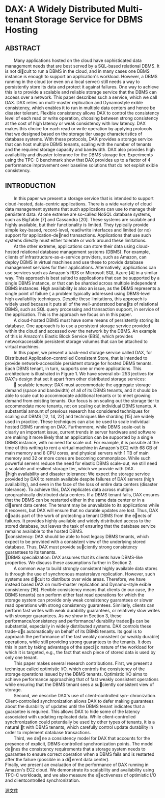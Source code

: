 # DAX: A Widely Distributed Multi-tenant Storage Service for DBMS Hosting

## ABSTRACT
　　Many applications hosted on the cloud have sophisticated
data management needs that are best served by a SQL-based
relational DBMS. It is not dicult to run a DBMS in the
cloud, and in many cases one DBMS instance is enough to
support an application's workload. However, a DBMS running
in the cloud (or even on a local server) still needs a
way to persistently store its data and protect it against failures.
One way to achieve this is to provide a scalable and
reliable storage service that the DBMS can access over a
network. This paper describes such a service, which we call
DAX. DAX relies on multi-master replication and Dynamostyle
exible consistency, which enables it to run in multiple
data centers and hence be disaster tolerant. Flexible
consistency allows DAX to control the consistency level of
each read or write operation, choosing between strong consistency
at the cost of high latency or weak consistency with
low latency. DAX makes this choice for each read or write
operation by applying protocols that we designed based on
the storage tier usage characteristics of database systems.
With these protocols, DAX provides a storage service that
can host multiple DBMS tenants, scaling with the number
of tenants and the required storage capacity and bandwidth.
DAX also provides high availability and disaster tolerance
for the DBMS storage tier. Experiments using the TPC-C
benchmark show that DAX provides up to a factor of 4 performance
improvement over baseline solutions that do not
exploit exible consistency.

## INTRODUCTION
　　In this paper we present a storage service that is intended
to support cloud-hosted, data-centric applications. There is
a wide variety of cloud data management systems that such
applications can use to manage their persistent data. At
one extreme are so-called NoSQL database systems, such as
BigTable [7] and Cassandra [20]. These systems are scalable
and highly available, but their functionality is limited. They
typically provide simple key-based, record-level, read/write interfaces and limited (or no) support for application-dened transactions. Applications that use such systems directly
must either tolerate or work around these limitations.  
　　At the other extreme, applications can store their data
using cloud-hosted relational database management systems
(DBMS). For example, clients of infrastructure-as-a-service
providers, such as Amazon, can deploy DBMS in virtual
machines and use these to provide database management
services for their applications. Alternatively, applications
can use services such as Amazon's RDS or Microsoft SQL
Azure [4] in a similar way. This approach is best suited
to applications that can be supported by a single DBMS
instance, or that can be sharded across multiple independent
DBMS instances. High availability is also an issue, as
the DBMS represents a single point of failure { a problem
typically addressed using DBMS-level high availability techniques.
Despite these limitations, this approach is widely
used because it puts all of the well-understood benets of
relational DBMS, such as SQL query processing and transaction
support, in service of the application. This is the
approach we focus on in this paper.  
　　A cloud-hosted DBMS must have some means of persistently
storing its database. One approach is to use a persistent
storage service provided within the cloud and accessed
over the network by the DBMS. An example of this is Amazon's
Elastic Block Service (EBS), which provides networkaccessible
persistent storage volumes that can be attached
to virtual machines.  
　　In this paper, we present a back-end storage service
called DAX, for Distributed Application-controlled Consistent
Store, that is intended to provide network-accessible
persistent storage for hosted DBMS tenants. Each DBMS
tenant, in turn, supports one or more applications. This
architecture is illustrated in Figure 1. We have several ob-
253
jectives for DAX's design that set it apart from other distributed
storage services:  
　　 scalable tenancy: DAX must accommodate the aggregate
storage demand (space and bandwidth) of all of
its DBMS tenants, and it should be able to scale out to accommodate
additional tenants or to meet growing demand
from existing tenants. Our focus is on scaling out the
storage tier to accommodate more tenants, not on scaling
out individual DBMS tenants. A substantial amount
of previous research has considered techniques for scaling
out DBMS [12, 14, 22] and techniques like sharding [15]
are widely used in practice. These techniques can also be
used to scale individual hosted DBMS running on DAX.
Furthermore, while DBMS scale-out is clearly an important
issue, current trends in server hardware and software
are making it more likely that an application can be supported
by a single DBMS instance, with no need for scale
out. For example, it is possible at the time of this writing
to rent a virtual machine in Amazon's EC2 with 68 GB of
main memory and 8 CPU cores, and physical servers with
1 TB of main memory and 32 or more cores are becoming
commonplace. While such powerful servers reduce the
need for elastic DBMS scale-out, we still need a scalable
and resilient storage tier, which we provide with DAX.  
 high availability and disaster tolerance: We expect
the storage service provided by DAX to remain available
despite failures of DAX servers (high availability),
and even in the face of the loss of entire data centers
(disaster tolerance). To achieve this, DAX replicates data
across multiple geographically distributed data centers. If
a DBMS tenant fails, DAX ensures that the DBMS can be
restarted either in the same data center or in a dierent
data center. The tenant may be unavailable to its applications
while it recovers, but DAX will ensure that no
durable updates are lost. Thus, DAX ooads part of the
work of protecting a tenant DBMS from the eects of failures.
It provides highly available and widely distributed
access to the stored database, but leaves the task of ensuring
that the database service remains available to the
hosted DBMS.  
 consistency: DAX should be able to host legacy
DBMS tenants, which expect to be provided with a consistent
view of the underlying stored database. Thus, DAX
must provide suciently strong consistency guarantees to
its tenants.  
 DBMS specialization: DAX assumes that its clients
have DBMS-like properties. We discuss these assumptions
further in Section 2.  
　　A common way to build strongly consistent highly available
data stores is through the use of synchronous masterslave
replication. However, such systems are dicult to distribute
over wide areas. Therefore, we have instead based
DAX on multi-master replication and Dynamo-style 
exible consistency [16]. Flexible consistency means that clients
(in our case, the DBMS tenants) can perform either fast
read operations for which the storage system can provide
only weak consistency guarantees or slower read operations
with strong consistency guarantees. Similarly, clients can
perform fast writes with weak durability guarantees, or relatively
slow writes with stronger guarantees. As we show
in Section 3, these performance/consistency and performance/
durability tradeos can be substantial, especially in
widely distributed systems. DAX controls these trade-os
automatically on behalf of its DBMS tenants. Its goal is
to approach the performance of the fast weakly consistent
(or weakly durable) operations, while still providing strong
guarantees to the tenants. It does this in part by taking advantage
of the specic nature of the workload for which it is
targeted, e.g., the fact that each piece of stored data is used
by only one tenant.  
　　This paper makes several research contributions. First,
we present a technique called optimistic I/O, which controls
the consistency of the storage operations issued by the
DBMS tenants. Optimistic I/O aims to achieve performance
approaching that of fast weakly consistent operations while
ensuring that the DBMS tenant sees a suciently consistent
view of storage.  
　　Second, we describe DAX's use of client-controlled syn-
chronization. Client-controlled synchronization allows DAX
to defer making guarantees about the durability of updates
until the DBMS tenant indicates that a guarantee is required.
This allows DAX to hide some of the latency associated
with updating replicated data. While client-controlled
synchronization could potentially be used by other types
of tenants, it is a natural t with DBMS tenants, which
carefully control update durability in order to implement
database transactions.    
　　Third, we dene a consistency model for DAX that accounts
for the presence of explicit, DBMS-controlled synchronization
points. The model denes the consistency
requirements that a storage system needs to guarantee to
ensure correct operation when a DBMS fails and is restarted
after the failure (possible in a dierent data center).  
Finally, we present an evaluation of the performance of
DAX running in Amazon's EC2 cloud. We demonstrate its
scalability and availability using TPC-C workloads, and we
also measure the eectiveness of optimistic I/O and clientcontrolled
synchronization.

[源文件](http://pan.baidu.com/s/1eRQ2tyi)